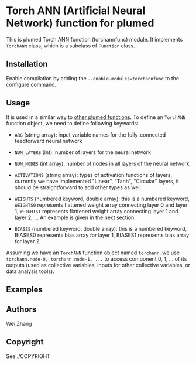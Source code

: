 Torch ANN (Artificial Neural Network) function for plumed
====================

This is plumed Torch ANN function (torchannfunc) module.  It implements `TorchANN` class, which is a subclass of `Function` class.   

## Installation

Enable compilation by adding the `--enable-modules=torchannfunc` to the configure command.

## Usage

It is used in a similar way to [other plumed functions](https://www.plumed.org/doc-v2.5/user-doc/html/_function.html).  To define an `TorchANN` function object, we need to define following keywords:

- `ARG` (string array): input variable names for the fully-connected feedforward neural network

- `NUM_LAYERS` (int): number of layers for the neural network

- `NUM_NODES` (int array): number of nodes in all layers of the neural network

- `ACTIVATIONS` (string array): types of activation functions of layers, currently we have implemented "Linear", "Tanh", "Circular" layers, it should be straightforward to add other types as well

- `WEIGHTS` (numbered keyword, double array): this is a numbered keyword, `WEIGHTS0` represents flattened weight array connecting layer 0 and layer 1, `WEIGHTS1` represents flattened weight array connecting layer 1 and layer 2, ...  An example is given in the next section.

- `BIASES` (numbered keyword, double array): this is a numbered keyword, BIASES0 represents bias array for layer 1, BIASES1 represents bias array for layer 2, ...

Assuming we have an `TorchANN` function object named `torchann`, we use `torchann.node-0, torchann.node-1, ...` to access component 0, 1, ... of its outputs (used as collective variables, inputs for other collective variables, or data analysis tools).

## Examples

## Authors

Wei Zhang 

## Copyright

See ./COPYRIGHT
